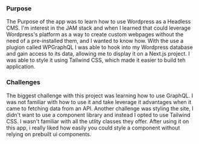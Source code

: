 ### Purpose

The Purpose of the app was to learn how to use Wordpress as a Headless CMS. I'm interest in the JAM stack and when I learned that could leverage Wordpress's platform as a way to create custom webpages without the need of a pre-installed them, and I wanted to know how. With the use a plugion called WPGraphQL I was able to hook into my Wordpress database and gain access to its data, allowing me to display it on a Next.js project. I was able to style it using Tailwind CSS, which made it easier to build teh application.

### Challenges

The biggest challenge with this project was learning how to use GraphQL. I was not familiar with how to use it and take leverage it advantages when it came to fetching data from an API. Another challenge was styling the site, I didn't want to use a component library and instead I opted to use Tailwind CSS. I wasn't familiar with all the utlity classes they offer. After using it on this app, i really liked how easily you could style a component without relying on prebuilt ui components.
